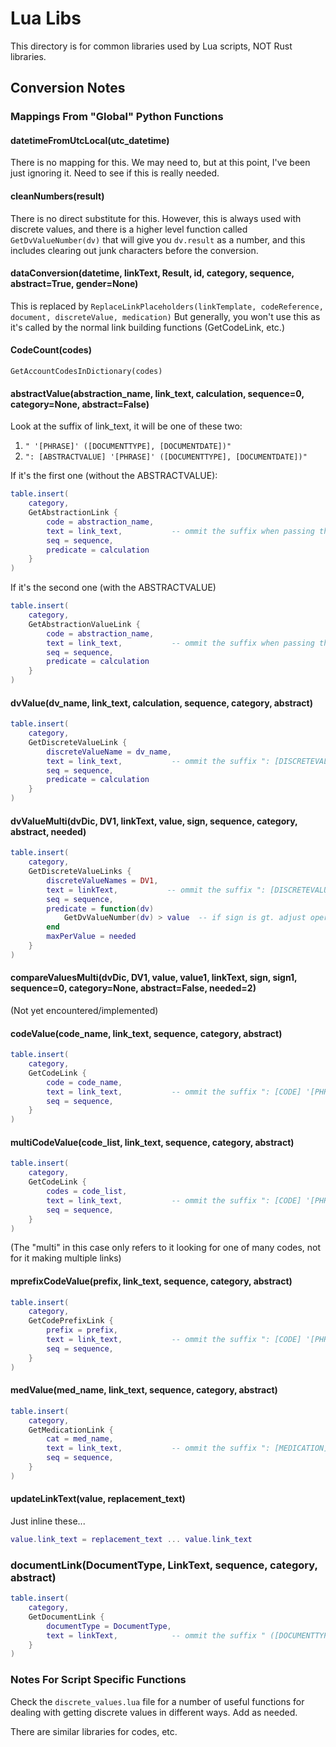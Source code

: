 # Lua Libs

This directory is for common libraries used by Lua scripts, NOT Rust libraries.

## Conversion Notes

### Mappings From "Global" Python Functions

#### datetimeFromUtcLocal(utc_datetime)

There is no mapping for this.  We may need to, but at this point, I've been
just ignoring it.  Need to see if this is really needed.

#### cleanNumbers(result)

There is no direct substitute for this. However, this is always used with
discrete values, and there is a higher level function called
`GetDvValueNumber(dv)` that will give you `dv.result` as a number, and this
includes clearing out junk characters before the conversion.

#### dataConversion(datetime, linkText, Result, id, category, sequence, abstract=True, gender=None)

This is replaced by `ReplaceLinkPlaceholders(linkTemplate, codeReference, document, discreteValue, medication)`
But generally, you won't use this as it's called by the normal link building
functions (GetCodeLink, etc.)

#### CodeCount(codes)

`GetAccountCodesInDictionary(codes)`

#### abstractValue(abstraction_name, link_text, calculation, sequence=0, category=None, abstract=False)

Look at the suffix of link_text, it will be one of these two:

1. `" '[PHRASE]' ([DOCUMENTTYPE], [DOCUMENTDATE])"`
2. `": [ABSTRACTVALUE] '[PHRASE]' ([DOCUMENTTYPE], [DOCUMENTDATE])"`

If it's the first one (without the ABSTRACTVALUE):

```lua
table.insert(
    category, 
    GetAbstractionLink {
        code = abstraction_name,
        text = link_text,           -- ommit the suffix when passing this
        seq = sequence,
        predicate = calculation
    }
)
```

If it's the second one (with the ABSTRACTVALUE) 

```lua
table.insert(
    category, 
    GetAbstractionValueLink {
        code = abstraction_name,
        text = link_text,           -- ommit the suffix when passing this
        seq = sequence,
        predicate = calculation
    }
)
```

#### dvValue(dv_name, link_text, calculation, sequence, category, abstract)

```lua
table.insert(
    category, 
    GetDiscreteValueLink {
        discreteValueName = dv_name,
        text = link_text,           -- ommit the suffix ": [DISCRETEVALUE] (Result Date: [RESULTDATE])"
        seq = sequence,
        predicate = calculation
    }
)
```

#### dvValueMulti(dvDic, DV1, linkText, value, sign, sequence, category, abstract, needed)

```lua
table.insert(
    category, 
    GetDiscreteValueLinks {
        discreteValueNames = DV1,
        text = linkText,           -- ommit the suffix ": [DISCRETEVALUE] (Result Date: [RESULTDATE])"
        seq = sequence,
        predicate = function(dv)
            GetDvValueNumber(dv) > value  -- if sign is gt. adjust operator according to sign function
        end
        maxPerValue = needed
    }
)
```

#### compareValuesMulti(dvDic, DV1, value, value1, linkText, sign, sign1, sequence=0, category=None, abstract=False, needed=2)

(Not yet encountered/implemented)

#### codeValue(code_name, link_text, sequence, category, abstract)

```lua
table.insert(
    category, 
    GetCodeLink {
        code = code_name,
        text = link_text,           -- ommit the suffix ": [CODE] '[PHRASE]' ([DOCUMENTTYPE], [DOCUMENTDATE])"
        seq = sequence,
    }
)
```

#### multiCodeValue(code_list, link_text, sequence, category, abstract)

```lua
table.insert(
    category, 
    GetCodeLink {
        codes = code_list,
        text = link_text,           -- ommit the suffix ": [CODE] '[PHRASE]' ([DOCUMENTTYPE], [DOCUMENTDATE])"
        seq = sequence,
    }
)
```

(The "multi" in this case only refers to it looking for one of many codes,
not for it making multiple links)

#### mprefixCodeValue(prefix, link_text, sequence, category, abstract)

```lua
table.insert(
    category, 
    GetCodePrefixLink {
        prefix = prefix,
        text = link_text,           -- ommit the suffix ": [CODE] '[PHRASE]' ([DOCUMENTTYPE], [DOCUMENTDATE])"
        seq = sequence,
    }
)
```

#### medValue(med_name, link_text, sequence, category, abstract)

```lua
table.insert(
    category, 
    GetMedicationLink {
        cat = med_name,
        text = link_text,           -- ommit the suffix ": [MEDICATION], Dosage [DOSAGE], Route [ROUTE] ([STARTDATE])"
        seq = sequence,
    }
)
```

#### updateLinkText(value, replacement_text)

Just inline these...

```lua
value.link_text = replacement_text ... value.link_text
```

### documentLink(DocumentType, LinkText, sequence, category, abstract)

```lua
table.insert(
    category, 
    GetDocumentLink {
        documentType = DocumentType,
        text = linkText,            -- ommit the suffix " ([DOCUMENTTYPE], [DOCUMENTDATE])"
    }
)
```

### Notes For Script Specific Functions

Check the `discrete_values.lua` file for a number of useful functions for
dealing with getting discrete values in different ways.  Add as needed.

There are similar libraries for codes, etc.
